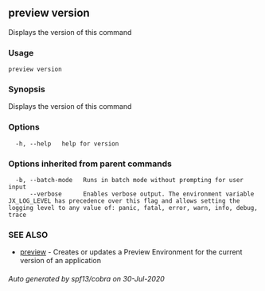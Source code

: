 ## preview version

Displays the version of this command

### Usage

```
preview version
```

### Synopsis

Displays the version of this command

### Options

```
  -h, --help   help for version
```

### Options inherited from parent commands

```
  -b, --batch-mode   Runs in batch mode without prompting for user input
      --verbose      Enables verbose output. The environment variable JX_LOG_LEVEL has precedence over this flag and allows setting the logging level to any value of: panic, fatal, error, warn, info, debug, trace
```

### SEE ALSO

* [preview](preview.md)	 - Creates or updates a Preview Environment for the current version of an application

###### Auto generated by spf13/cobra on 30-Jul-2020
